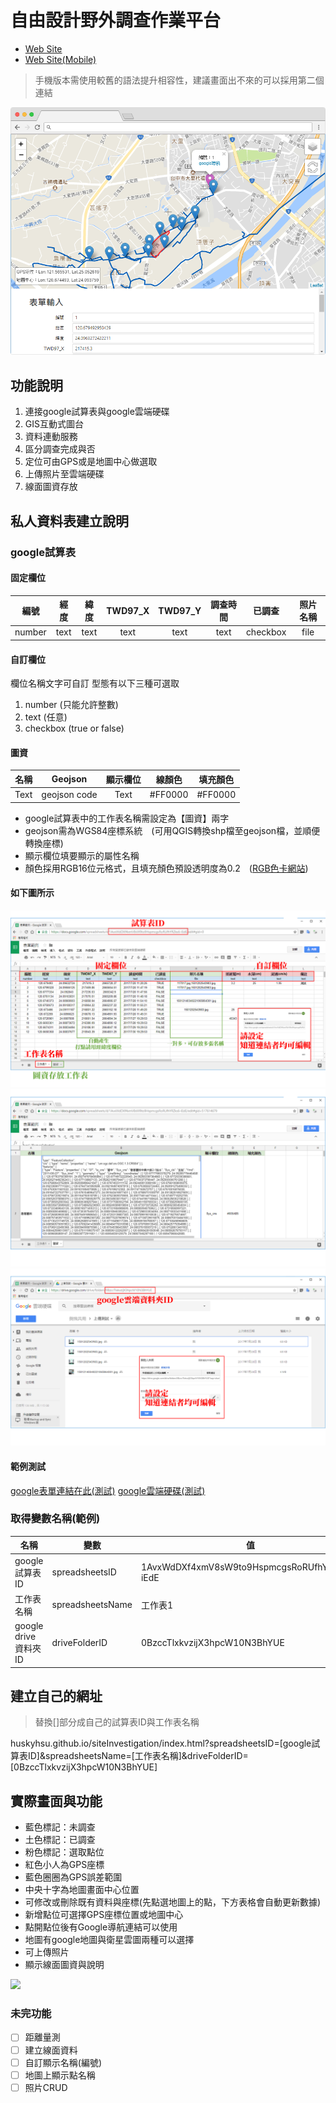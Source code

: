 # 自由設計野外調查作業平台

* [Web Site](https://huskyhsu.github.io/siteInvestigation/index.html)
* [Web Site(Mobile)](https://huskyhsu.github.io/siteInvestigation/index_es5.html)

> 手機版本需使用較舊的語法提升相容性，建議畫面出不來的可以採用第二個連結

![](https://raw.githubusercontent.com/HuskyHsu/siteInvestigation/master/demo/cover.png)

## 功能說明

1. 連接google試算表與google雲端硬碟
2. GIS互動式圖台
3. 資料連動服務
4. 區分調查完成與否
5. 定位可由GPS或是地圖中心做選取
6. 上傳照片至雲端硬碟
7. 線面圖資存放

## 私人資料表建立說明

### google試算表

#### 固定欄位
|編號|經度|緯度|TWD97_X|TWD97_Y|調查時間|已調查|照片名稱|
|:---:|:---:|:---:|:---:|:---:|:---:|:---:|:---:|
|number|text|text|text|text|text|checkbox|file|

#### 自訂欄位
欄位名稱文字可自訂
型態有以下三種可選取
1. number (只能允許整數)
2. text (任意)
3. checkbox (true or false)

#### 圖資

|名稱|Geojson|顯示欄位|線顏色|填充顏色|
|:----:|:----:|:----:|:----:|:----:|
| Text     | geojson code | Text     | #FF0000  | #FF0000  |

* google試算表中的工作表名稱需設定為【圖資】兩字
* geojson需為WGS84座標系統　(可用QGIS轉換shp檔至geojson檔，並順便轉換座標)
* 顯示欄位填要顯示的屬性名稱
* 顏色採用RGB16位元格式，且填充顏色預設透明度為0.2　([RGB色卡網站](https://www.ifreesite.com/color/))

#### 如下圖所示
![範例](https://raw.githubusercontent.com/HuskyHsu/siteInvestigation/master/demo/spreadsheets1.png)
![範例](https://raw.githubusercontent.com/HuskyHsu/siteInvestigation/master/demo/spreadsheets2.png)
![範例](https://raw.githubusercontent.com/HuskyHsu/siteInvestigation/master/demo/drive.png)

#### 範例測試
[google表單連結在此(測試)](https://docs.google.com/spreadsheets/d/1AvxWdDXf4xmV8sW9to9HspmcgsRoRUfhYRZks6-iEdE/edit#gid=0)
[google雲端硬碟(測試)](https://drive.google.com/drive/folders/0BzccTlxkvzijX3hpcW10N3BhYUE)

### 取得變數名稱(範例)
|名稱|變數|值|
|---|---|---|
|google試算表ID|spreadsheetsID|1AvxWdDXf4xmV8sW9to9HspmcgsRoRUfhYRZks6-iEdE|
|工作表名稱|spreadsheetsName|工作表1|
|google drive資料夾ID|driveFolderID|0BzccTlxkvzijX3hpcW10N3BhYUE|

## 建立自己的網址

> 替換[]部分成自己的試算表ID與工作表名稱

huskyhsu.github.io/siteInvestigation/index.html?spreadsheetsID=[google試算表ID]&spreadsheetsName=[工作表名稱]&driveFolderID=[0BzccTlxkvzijX3hpcW10N3BhYUE]


## 實際畫面與功能
* 藍色標記：未調查
* 土色標記：已調查
* 粉色標記：選取點位
* 紅色小人為GPS座標
* 藍色圈圈為GPS誤差範圍
* 中央十字為地圖畫面中心位置
* 可修改或刪除既有資料與座標(先點選地圖上的點，下方表格會自動更新數據)
* 新增點位可選擇GPS座標位置或地圖中心
* 點開點位後有Google導航連結可以使用
* 地圖有google地圖與衛星雲圖兩種可以選擇
* 可上傳照片
* 顯示線面圖資與說明

![](http://i.imgur.com/gYi17Wo.jpg)

### 未完功能
- [ ] 距離量測
- [ ] 建立線面資料
- [ ] 自訂顯示名稱(編號)
- [ ] 地圖上顯示點名稱
- [ ] 照片CRUD
